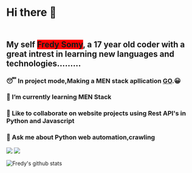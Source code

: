 # Hi there 👋
## <br>My self <span style="background-color:red;">Fredy Somy</span>, a 17 year old coder with a great intrest in learning new languages and technologies.........</br>



 ### 😴 In project mode,Making a MEN stack apllication <a href="https://github.com/fredysomy/MEN-stack-login-register">GO</a>.😀<br>
 ### 🌱 I’m currently learning MEN Stack<br>
 ### 👬 Like to collaborate on website projects using Rest API's in Python and Javascript<br>
 ### 💬 Ask me about Python web automation,crawling
 
  [![](https://img.shields.io/badge/.-LinkedIn-Blue?style=for-the-badge&logo=linkedin)](https://www.linkedin.com/in/fredysomy/)
  [![](https://img.shields.io/badge/.-Gmail-Red?style=for-the-badge&logo=gmail)](mailto:fredysomy@gmail.com)
 
![Fredy's github stats](https://github-readme-stats.vercel.app/api?username=fredysomy&show_icons=true&hide=["issues"])
